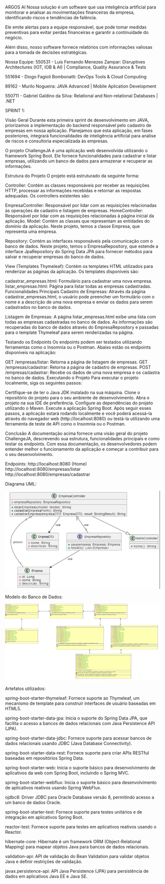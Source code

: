 ARGOS AI
Nossa solução é um software que usa inteligência artificial para monitorar e analisar as movimentações financeiras da empresa, identificando riscos e tendências de falência.

Ele emite alertas para a equipe responsável, que pode tomar medidas preventivas para evitar perdas financeiras e garantir a continuidade do negócio.

Além disso, nosso software fornece relatórios com informações valiosas para a tomada de decisões estratégicas.

Nossa Equipe: 
550531 - Luis Fernando Menezes Zampar: Disruptives Architectures (IOT, IOB & AI) | Compliance, Quality Assurance & Tests

551694 - Diogo Fagioli Bombonatti: DevOps Tools & Cloud Computing

89162 - Murilo Nogueira: JAVA Advanced | Mobile Aplication Development

550711 - Gabriel Galdino da Silva: Relational and Non-relational Databases | .NET

SPRINT 1:

Visão Geral
Durante esta primeira sprint de desenvolvimento em JAVA, priorizamos a implementação do backend responsável pelo cadastro de empresas em nossa aplicação. Planejamos que esta aplicação, em fases posteriores, integrará funcionalidades de inteligência artificial para análise de riscos e consultoria especializada às empresas.

O projeto ChallengeJA é uma aplicação web desenvolvida utilizando o framework Spring Boot. Ele fornece funcionalidades para cadastrar e listar empresas, utilizando um banco de dados para armazenar e recuperar as informações.

Estrutura do Projeto
O projeto está estruturado da seguinte forma:

Controller: Contém as classes responsáveis por receber as requisições HTTP, processar as informações recebidas e retornar as respostas adequadas. Os controllers existentes são:

EmpresaController: Responsável por lidar com as requisições relacionadas às operações de cadastro e listagem de empresas.
HomeController: Responsável por lidar com as requisições relacionadas à página inicial da aplicação.
Model: Contém as classes que representam as entidades do domínio da aplicação. Neste projeto, temos a classe Empresa, que representa uma empresa.

Repository: Contém as interfaces responsáveis pela comunicação com o banco de dados. Neste projeto, temos o EmpresaRepository, que estende a interface JpaRepository do Spring Data JPA para fornecer métodos para salvar e recuperar empresas do banco de dados.

View (Templates Thymeleaf): Contém os templates HTML utilizados para renderizar as páginas da aplicação. Os templates disponíveis são:

cadastrar_empresas.html: Formulário para cadastrar uma nova empresa.
listar_empresas.html: Página para listar todas as empresas cadastradas.
Funcionalidades Principais
Cadastro de Empresas: Através da página cadastrar_empresas.html, o usuário pode preencher um formulário com o nome e a descrição de uma nova empresa e enviar os dados para serem cadastrados no banco de dados.

Listagem de Empresas: A página listar_empresas.html exibe uma lista com todas as empresas cadastradas no banco de dados. As informações são recuperadas do banco de dados através do EmpresaRepository e passadas para o template Thymeleaf para serem renderizadas na página.

Testando os Endpoints
Os endpoints podem ser testados utilizando ferramentas como o Insomnia ou o Postman. Abaixo estão os endpoints disponíveis na aplicação:

GET /empresas/listar: Retorna a página de listagem de empresas.
GET /empresas/cadastrar: Retorna a página de cadastro de empresas.
POST /empresas/cadastrar: Recebe os dados de uma nova empresa e os cadastra no banco de dados.
Executando o Projeto
Para executar o projeto localmente, siga os seguintes passos:

Certifique-se de ter o Java JDK instalado na sua máquina.
Clone o repositório do projeto para o seu ambiente de desenvolvimento.
Abra o projeto na sua IDE de preferência.
Configure as dependências do projeto utilizando o Maven.
Execute a aplicação Spring Boot.
Após seguir esses passos, a aplicação estará rodando localmente e você poderá acessá-la através do navegador web (http://localhost:8080) ou testá-la utilizando uma ferramenta de teste de API como o Insomnia ou o Postman.

Conclusão
A documentação acima fornece uma visão geral do projeto ChallengeJA, descrevendo sua estrutura, funcionalidades principais e como testar os endpoints. Com essa documentação, os desenvolvedores podem entender melhor o funcionamento da aplicação e começar a contribuir para o seu desenvolvimento.

Endpoints:
http://localhost:8080 (Home)
http://localhost:8080/empresas/listar
http://localhost:8080/empresas/cadastrar

Diagrama UML:

![Diagrama UML](https://github.com/MuriloNogr/Sprint1-JA-Plusoft/blob/main/Sprint1UML.jpg)

Modelo do Banco de Dados:

![Modelo do banco de dados](https://github.com/MuriloNogr/Sprint1-JA-Plusoft/blob/main/Relational_1.pdf.png?raw=true)

Artefatos utilizados: 

spring-boot-starter-thymeleaf: Fornece suporte ao Thymeleaf, um mecanismo de template para construir interfaces de usuário baseadas em HTML5.

spring-boot-starter-data-jpa: Inicia o suporte do Spring Data JPA, que facilita o acesso a bancos de dados relacionais com Java Persistence API (JPA).

spring-boot-starter-data-jdbc: Fornece suporte para acessar bancos de dados relacionais usando JDBC (Java Database Connectivity).

spring-boot-starter-data-rest: Fornece suporte para criar APIs RESTful baseadas em repositórios Spring Data.

spring-boot-starter-web: Inicia o suporte básico para desenvolvimento de aplicativos da web com Spring Boot, incluindo o Spring MVC.

spring-boot-starter-webflux: Inicia o suporte básico para desenvolvimento de aplicativos reativos usando Spring WebFlux.

ojdbc8: Driver JDBC para Oracle Database versão 8, permitindo acesso a um banco de dados Oracle.

spring-boot-starter-test: Fornece suporte para testes unitários e de integração em aplicativos Spring Boot.

reactor-test: Fornece suporte para testes em aplicativos reativos usando o Reactor.

hibernate-core: Hibernate é um framework ORM (Object-Relational Mapping) para mapear objetos Java para bancos de dados relacionais.

validation-api: API de validação do Bean Validation para validar objetos Java e definir restrições de validação.

javax.persistence-api: API Java Persistence (JPA) para persistência de dados em aplicativos Java EE e Java SE.
